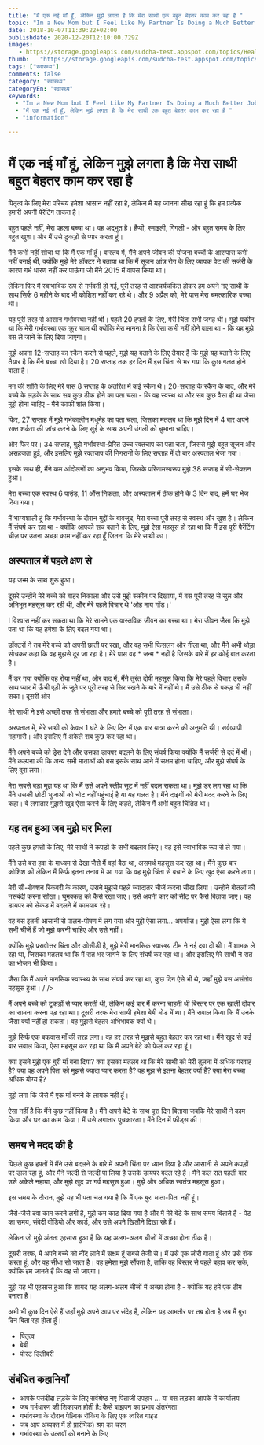 ```yaml
---
title: "मैं एक नई माँ हूँ, लेकिन मुझे लगता है कि मेरा साथी एक बहुत बेहतर काम कर रहा है "
topic: "Im a New Mom but I Feel Like My Partner Is Doing a Much Better Job"
date: 2018-10-07T11:39:22+02:00
publishdate: 2020-12-20T12:10:00.729Z
images: 
   - https://storage.googleapis.com/sudcha-test.appspot.com/topics/Health/default-selection/9.jpg
thumb:   "https://storage.googleapis.com/sudcha-test.appspot.com/topics/Health/default-selection/thumb/9.jpg"
tags: ["स्वास्थ्य"]
comments: false
category: "स्वास्थ्य"
categoryEn: "स्वास्थ्य"
keywords: 
  - "Im a New Mom but I Feel Like My Partner Is Doing a Much Better Job"
  - "मैं एक नई माँ हूँ, लेकिन मुझे लगता है कि मेरा साथी एक बहुत बेहतर काम कर रहा है "
  - "information"

---
```

<h1> मैं एक नई माँ हूं, लेकिन मुझे लगता है कि मेरा साथी बहुत बेहतर काम कर रहा है </h1> <p> पितृत्व के लिए मेरा परिचय हमेशा आसान नहीं रहा है, लेकिन मैं यह जानना सीख रहा हूं कि हम प्रत्येक हमारी अपनी पेरेंटिंग ताकत है। </p> <p> बहुत पहले नहीं, मेरा पहला बच्चा था। वह अद्भुत है। हैप्पी, स्माइली, गिगली - और बहुत समय के लिए बहुत खुश। और मैं उसे टुकड़ों से प्यार करता हूं। </p> <p> मैंने कभी नहीं सोचा था कि मैं एक माँ हूँ। वास्तव में, मैंने अपने जीवन की योजना बच्चों के आसपास कभी नहीं बनाई थी, क्योंकि मुझे मेरे डॉक्टर ने बताया था कि मैं सूजन आंत्र रोग के लिए व्यापक पेट की सर्जरी के कारण गर्भ धारण नहीं कर पाऊंगा जो मैंने 2015 में वापस किया था। </p> <p> लेकिन फिर मैं स्वाभाविक रूप से गर्भवती हो गई, पूरी तरह से आश्चर्यचकित होकर हम अपने नए साथी के साथ सिर्फ 6 महीने के बाद भी कोशिश नहीं कर रहे थे। और 9 अप्रैल को, मेरे पास मेरा चमत्कारिक बच्चा था। </p> <p> यह पूरी तरह से आसान गर्भावस्था नहीं थी। पहले 20 हफ्तों के लिए, मेरी चिंता सभी जगह थी। मुझे यकीन था कि मेरी गर्भावस्था एक क्रूर चाल थी क्योंकि मेरा मानना ​​है कि ऐसा कभी नहीं होने वाला था - कि यह मुझे बस ले जाने के लिए दिया जाएगा। </p> <p> मुझे अपना 12-सप्ताह का स्कैन करने से पहले, मुझे यह बताने के लिए तैयार है कि मुझे यह बताने के लिए तैयार है कि मैंने बच्चा खो दिया है। 20 सप्ताह तक हर दिन मैं इस चिंता से भर गया कि कुछ गलत होने वाला है। </p> <p> मन की शांति के लिए मेरे पास 8 सप्ताह के अंतरिक्ष में कई स्कैन थे। 20-सप्ताह के स्कैन के बाद, और मेरे बच्चे के लड़के के साथ सब कुछ ठीक होने का पता चला - कि वह स्वस्थ था और सब कुछ वैसा ही था जैसा मुझे होना चाहिए - मैंने काफी शांत किया। </p> <p> फिर, 27 सप्ताह में मुझे गर्भकालीन मधुमेह का पता चला, जिसका मतलब था कि मुझे दिन में 4 बार अपने रक्त शर्करा की जांच करने के लिए सुई के साथ अपनी उंगली को चुभाना चाहिए। </p> <p> और फिर पर। 34 सप्ताह, मुझे गर्भावस्था-प्रेरित उच्च रक्तचाप का पता चला, जिससे मुझे बहुत सूजन और असहजता हुई, और इसलिए मुझे रक्तचाप की निगरानी के लिए सप्ताह में दो बार अस्पताल भेजा गया। </p> <p> इसके साथ ही, मैंने कम आंदोलनों का अनुभव किया, जिसके परिणामस्वरूप मुझे 38 सप्ताह में सी-सेक्शन हुआ। </p> <p> मेरा बच्चा एक स्वस्थ 6 पाउंड, 11 औंस निकला, और अस्पताल में ठीक होने के 3 दिन बाद, हमें घर भेज दिया गया। </p> <p> मैं भाग्यशाली हूं कि गर्भावस्था के दौरान मुद्दों के बावजूद, मेरा बच्चा पूरी तरह से स्वस्थ और खुश है। लेकिन मैं संघर्ष कर रहा था - क्योंकि आपको सच बताने के लिए, मुझे ऐसा महसूस हो रहा था कि मैं इस पूरी पैरेंटिंग चीज़ पर उतना अच्छा काम नहीं कर रहा हूँ जितना कि मेरे साथी का। </p> <h2> अस्पताल में पहले क्षण से </h2> <p> यह जन्म के साथ शुरू हुआ। </p> <p> दूसरे उन्होंने मेरे बच्चे को बाहर निकाला और उसे मुझे स्क्रीन पर दिखाया, मैं बस पूरी तरह से सुन्न और अभिभूत महसूस कर रही थी, और मेरे पहले विचार थे 'ओह माय गॉड।' </p> <p> I विश्वास नहीं कर सकता था कि मेरे सामने एक वास्तविक जीवन का बच्चा था। मेरा जीवन जैसा कि मुझे पता था कि यह हमेशा के लिए बदल गया था। </p> <p> डॉक्टरों ने तब मेरे बच्चे को अपनी छाती पर रखा, और वह सभी फिसलन और गीला था, और मैंने अभी थोड़ा सोचकर कहा कि वह मुझसे दूर जा रहा है। मेरे पास वह * जन्म * नहीं है जिसके बारे में हर कोई बात करता है। </p> <p> मैं डर गया क्योंकि वह रोया नहीं था, और बाद में, मैंने तुरंत दोषी महसूस किया कि मेरे पहले विचार उसके साथ प्यार में ऊँची एड़ी के जूते पर पूरी तरह से सिर रखने के बारे में नहीं थे। मैं उसे ठीक से पकड़ भी नहीं सका। दूसरी ओर </p> <p> मेरे साथी ने इसे अच्छी तरह से संभाला और हमारे बच्चे को पूरी तरह से संभाला। </p> <p> अस्पताल में, मेरे साथी को केवल 1 घंटे के लिए दिन में एक बार यात्रा करने की अनुमति थी। सर्वव्यापी महामारी। और इसलिए मैं अकेले सब कुछ कर रहा था। </p> <p> मैंने अपने बच्चे को ड्रेस देने और उसका डायपर बदलने के लिए संघर्ष किया क्योंकि मैं सर्जरी से दर्द में थी। मैंने कल्पना की कि अन्य सभी माताओं को बस इसके साथ आने में सक्षम होना चाहिए, और मुझे संघर्ष के लिए बुरा लगा। </p> <p> मेरा सबसे बड़ा मुद्दा यह था कि मैं उसे अपने स्लीप सूट में नहीं बदल सकता था। मुझे डर लग रहा था कि मैंने उसकी छोटी भुजाओं को चोट नहीं पहुंचाई है या यह गलत है। मैंने दाइयों को मेरी मदद करने के लिए कहा। वे लगातार मुझसे खुद ऐसा करने के लिए कहते, लेकिन मैं अभी बहुत चिंतित था। </p> <h2> यह तब हुआ जब मुझे घर मिला </h2> <p> पहले कुछ हफ्तों के लिए, मेरे साथी ने कपड़ों के सभी बदलाव किए। वह इसे स्वाभाविक रूप से ले गया। </p> <p> मैंने उसे बस हवा के माध्यम से देखा जैसे मैं वहां बैठा था, असमर्थ महसूस कर रहा था। मैंने कुछ बार कोशिश की लेकिन मैं सिर्फ इतना तनाव में आ गया कि वह मुझे चिंता से बचाने के लिए खुद ऐसा करने लगा। </p> <p> मेरी सी-सेक्शन रिकवरी के कारण, उसने मुझसे पहले ज्यादातर चीजें करना सीख लिया। उन्होंने बोतलों की नसबंदी करना सीखा। घुमक्कड़ को कैसे रखा जाए। उसे अपनी कार की सीट पर कैसे बिठाया जाए। वह डायपर को सेकंड में बदलने में कामयाब रहे। </p> <p> वह बस इतनी आसानी से पालन-पोषण में लग गया और मुझे ऐसा लगा… अपर्याप्त। मुझे ऐसा लगा कि ये सभी चीजें हैं जो मुझे करनी चाहिए और उसे नहीं। </p> <p> क्योंकि मुझे प्रसवोत्तर चिंता और ओसीडी है, मुझे मेरी मानसिक स्वास्थ्य टीम ने नई दवा दी थी। मैं शामक ले रहा था, जिसका मतलब था कि मैं रात भर जागने के लिए संघर्ष कर रहा था। और इसलिए मेरे साथी ने रात का भोजन भी किया। </p> <p> जैसा कि मैं अपने मानसिक स्वास्थ्य के साथ संघर्ष कर रहा था, कुछ दिन ऐसे भी थे, जहाँ मुझे बस असंतोष महसूस हुआ। / /> <p> मैं अपने बच्चे को टुकड़ों से प्यार करती थी, लेकिन कई बार मैं करना चाहती थी बिस्तर पर एक खाली दीवार का सामना करना पड़ रहा था। दूसरी तरफ मेरा साथी हमेशा बेबी मोड में था। मैंने सवाल किया कि मैं उनके जैसा क्यों नहीं हो सकता। वह मुझसे बेहतर अभिभावक क्यों थे। </p> <p> मुझे सिर्फ एक बकवास माँ की तरह लगा। वह हर तरह से मुझसे बहुत बेहतर कर रहा था। मैंने खुद से कई बार सवाल किया, ऐसा महसूस कर रहा था कि मैं अपने बेटे को फेल कर रहा हूं। </p> <p> क्या इसने मुझे एक बुरी माँ बना दिया? क्या इसका मतलब था कि मेरे साथी को मेरी तुलना में अधिक परवाह है? क्या वह अपने पिता को मुझसे ज्यादा प्यार करता है? वह मुझ से इतना बेहतर क्यों है? क्या मेरा बच्चा अधिक योग्य है? </P> <p> मुझे लगा कि जैसे मैं एक माँ बनने के लायक नहीं हूँ। </p> <p> ऐसा नहीं है कि मैंने कुछ नहीं किया है। मैंने अपने बेटे के साथ पूरा दिन बिताया जबकि मेरे साथी ने काम किया और घर का काम किया। मैं उसे लगातार पुचकारता। मैंने दिन में फीड्स की। </p> <h2> समय ने मदद की है </h2> <p> पिछले कुछ हफ्तों में मैंने उसे बदलने के बारे में अपनी चिंता पर ध्यान दिया है और आसानी से अपने कपड़ों पर डाल रहा हूं, और मैंने जल्दी से जल्दी पा लिया है उसके डायपर बदल रहे हैं। मैंने कल रात पहली बार उसे अकेले नहाया, और मुझे खुद पर गर्व महसूस हुआ। मुझे और अधिक स्वतंत्र महसूस हुआ। </p> <p> इस समय के दौरान, मुझे यह भी पता चल गया है कि मैं एक बुरा माता-पिता नहीं हूं। </p> <p> जैसे-जैसे दवा काम करने लगी है, मुझे कम काट दिया गया है और मैं मेरे बेटे के साथ समय बिताते हैं - पेट का समय, संवेदी वीडियो और कार्ड, और उसे अपने खिलौने दिखा रहे हैं। </p> <p> लेकिन जो मुझे अंततः एहसास हुआ है कि यह अलग-अलग चीजों में अच्छा होना ठीक है। </p> <p> दूसरी तरफ, मैं अपने बच्चे को नींद लाने में सक्षम हूं सबसे तेजी से। मैं उसे एक लोरी गाता हूं और उसे रॉक करता हूं, और वह सीधा सो जाता है। वह हमेशा मुझे सौंपता है, ताकि वह बिस्तर से पहले बहाव कर सके, क्योंकि हम जानते हैं कि वह सो जाएगा। </p> <p> मुझे यह भी एहसास हुआ कि शायद यह अलग-अलग चीजों में अच्छा होना है - क्योंकि यह हमें एक टीम बनाता है। </p> <p> अभी भी कुछ दिन ऐसे हैं जहाँ मुझे अपने आप पर संदेह है, लेकिन यह आमतौर पर तब होता है जब मैं बुरा दिन बिता रहा होता हूँ। </p> <ul> <li> पितृत्व </li> <li> बेबी </li> <li> पोस्ट डिलीवरी </li> </ul> <h2> संबंधित कहानियाँ </h2> <ul> <li> आपके पसंदीदा लड़के के लिए सर्वश्रेष्ठ नए पिताजी उपहार ... या बस लड़का आपके में कार्यालय </li> <li> जब गर्भधारण की शिकायत होती है: कैसे बांझपन का प्रभाव अंतरंगता </li> <li> गर्भावस्था के दौरान पेल्विक रॉकिंग के लिए एक त्वरित गाइड </li> <li> जब आप अव्यक्त में हो प्रारंभिक) श्रम का चरण </li> <li> गर्भावस्था के उत्सवों को मनाने के लिए </li> </ul> 